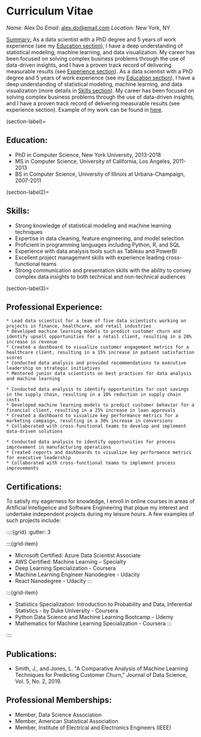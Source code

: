 # Curriculum Vitae

*Name*: Alex Do 
*Email*: alex.do@email.com 
*Location*: New York, NY

<u>Summary:</u>
As a data scientist with a PhD degree and 5 years of work experience (see my [Education section](section-label)), I have a deep understanding of statistical modeling, machine learning, and data visualization. My career has been focused on solving complex business problems through the use of data-driven insights, and I have a proven track record of delivering measurable results (see [Experience section](section-label3)). As a data scientist with a PhD degree and 5 years of work experience (see my [Education section](section-label)), I have a deep understanding of statistical modeling, machine learning, and data visualization (more details in [Skills section](section-label2)). My career has been focused on solving complex business problems through the use of data-driven insights, and I have a proven track record of delivering measurable results (see experience section). Example of my work can be found in [here](analysis_example.ipynb).

(section-label)=
## Education:
* PhD in Computer Science, New York University, 2013-2018
* MS in Computer Science, University of California, Los Angeles, 2011-2013
* BS in Computer Science, University of Illinois at Urbana-Champaign, 2007-2011

(section-label2)=
## Skills:
* Strong knowledge of statistical modeling and machine learning techniques
* Expertise in data cleaning, feature engineering, and model selection
* Proficient in programming languages including Python, R, and SQL
* Experience with data analysis tools such as Tableau and PowerBI
* Excellent project management skills with experience leading cross-functional teams
* Strong communication and presentation skills with the ability to convey complex data insights to both technical and non-technical audiences

(section-label3)=
## Professional Experience:
```{dropdown} Data Scientist, ABC Corporation, New York, NY, 2018-present
* Lead data scientist for a team of five data scientists working on projects in finance, healthcare, and retail industries
* Developed machine learning models to predict customer churn and identify upsell opportunities for a retail client, resulting in a 20% increase in revenue
* Created a dashboard to visualize customer engagement metrics for a healthcare client, resulting in a 15% increase in patient satisfaction scores
* Conducted data analysis and provided recommendations to executive leadership on strategic initiatives
* Mentored junior data scientists on best practices for data analysis and machine learning
```

```{dropdown} Data Scientist, XYZ Corporation, Los Angeles, CA, 2016-2018
* Conducted data analysis to identify opportunities for cost savings in the supply chain, resulting in a 10% reduction in supply chain costs
* Developed machine learning models to predict customer behavior for a financial client, resulting in a 25% increase in loan approvals
* Created a dashboard to visualize key performance metrics for a marketing campaign, resulting in a 30% increase in conversions
* Collaborated with cross-functional teams to develop and implement data-driven solutions
```

```{dropdown} Data Analyst, DEF Corporation, Urbana-Champaign, IL, 2011-2016
* Conducted data analysis to identify opportunities for process improvement in manufacturing operations
* Created reports and dashboards to visualize key performance metrics for executive leadership
* Collaborated with cross-functional teams to implement process improvements
```
## Certifications:
To satisfy my eagerness for knowledge, I enroll in online courses in areas of Artificial Intelligence and Software Engineering that pique my interest and undertake independent projects during my leisure hours. A few examples of such projects include:

::::{grid}
:gutter: 3

:::{grid-item} 
* Microsoft Certified: Azure Data Scientist Associate
* AWS Certified: Machine Learning – Specialty
* Deep Learning Specialization - Coursera
* Machine Learning Engineer Nanodegree - Udacity
* React Nanodegree - Udacity
:::

:::{grid-item} 
* Statistics Specialization: Introduction to Probability and Data, Inferential Statistics - by Duke University - Coursera
* Python Data Science and Machine Learning Bootcamp - Udemy
* Mathematics for Machine Learning Specialization - Coursera
:::

::::



## Publications:
* Smith, J., and Jones, L. "A Comparative Analysis of Machine Learning Techniques for Predicting Customer Churn," Journal of Data Science, Vol. 5, No. 2, 2019.

## Professional Memberships:
* Member, Data Science Association
* Member, American Statistical Association
* Member, Institute of Electrical and Electronics Engineers (IEEE)
